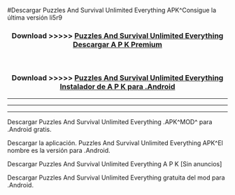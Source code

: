 #Descargar Puzzles And Survival Unlimited Everything  APK^Consigue la última versión li5r9



<div align="center">
<h3>Download >>>>> <a href="https://es-sites.web.app/?es= Puzzles And Survival Unlimited Everything ">Puzzles And Survival Unlimited Everything  Descargar A P K Premium</a></h3><br>

<h3>Download >>>>> <a href="https://es-sites.web.app/?es= Puzzles And Survival Unlimited Everything ">Puzzles And Survival Unlimited Everything  Instalador de A P K para .Android</a></h3>
</div>


----------------------------------------------------------

----------------------------------------------------------

----------------------------------------------------------

Descargar Puzzles And Survival Unlimited Everything  .APK^MOD^ para .Android gratis.

Descargar la aplicación. Puzzles And Survival Unlimited Everything  APK^El nombre es la versión para .Android.

Descargar Puzzles And Survival Unlimited Everything  A P K [Sin anuncios]

Descargar Puzzles And Survival Unlimited Everything  gratuita del mod para .Android.